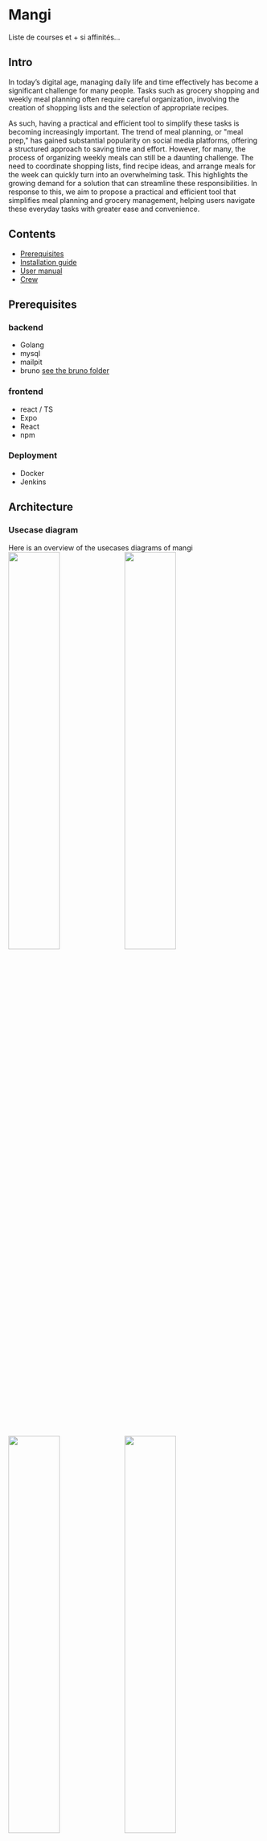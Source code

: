 # **Mangi**

Liste de courses et + si affinités...

## **Intro**

In today’s digital age, managing daily life and time effectively has become a significant challenge for many people. Tasks such as grocery shopping and weekly meal planning often require careful organization, involving the creation of shopping lists and the selection of appropriate recipes. 

As such, having a practical and efficient tool to simplify these tasks is becoming increasingly important. The trend of meal planning, or "meal prep," has gained substantial popularity on social media platforms, offering a structured approach to saving time and effort. However, for many, the process of organizing weekly meals can still be a daunting challenge. The need to coordinate shopping lists, find recipe ideas, and arrange meals for the week can quickly turn into an overwhelming task. This highlights the growing demand for a solution that can streamline these responsibilities. In response to this, we aim to propose a practical and efficient tool that simplifies meal planning and grocery management, helping users navigate these everyday tasks with greater ease and convenience.

## **Contents**

- [Prerequisites](https://github.com/KlaCaroll/mangi?tab=readme-ov-file#prerequisites)
- [Installation guide](https://github.com/KlaCaroll/mangi?tab=readme-ov-file#installation-guide)
- [User manual](https://github.com/KlaCaroll/mangi?tab=readme-ov-file#user-manual)
- [Crew](https://github.com/KlaCaroll/mangi?tab=readme-ov-file#crew)

## **Prerequisites**

### backend
- Golang
- mysql
- mailpit
- bruno [see the bruno folder](https://github.com/KlaCaroll/mangi/tree/main/Mangi_bruno)
### frontend
- react / TS
- Expo
- React
- npm
### Deployment
- Docker
- Jenkins

## **Architecture**

### **Usecase diagram**

Here is an overview of the usecases diagrams of mangi    
<img src="src-readme/uc-user.png" width="45%">
<img src="src-readme/uc-meal.png" width="45%">
<img src="src-readme/uc-recipe.png" width="45%">
<img src="src-readme/uc-home.png" width="45%">

***

### **Folder architecture**

Here is an overview of the folder architecture for mangi    
<img src="src-readme/Ds-api.png" width="40%">
<img src="src-readme/Ds-smtp.png" width="40%">

***

### **Design**

<img src="src-readme/design-1.png" width="80%">
<img src="src-readme/design-2.png" width="80%">
<img src="src-readme/design-3.png" width="80%">

## **Installation guide**

**DEVELOPEMENT**

### Api
From root's folder in your terminal run    
`make api && bin/api`  
The instance of localhost:8080 is your api's binary default runing  
Open a new terminal's window to check the endpoints as in the user manual.

### App
From app's folder in your terminal run    
`npx expo start`   
The instance of localhost:8081 is your app's binary default runing   
Use application expo to run on your smartphone   

### Mailpit
In your terminal run    
`mailpit`   
The instance of localhost:8025 is your mails's UI runing   
The smtp protocol is runing on localhost:1025   

### Mysql
From root's folder in your terminal run    
`mysql -u username -p `   
The instance of localhost:3306 is your db's runing    

### Bruno
git pull will give you the folder Mangi_bruno    
Import you folder in bruno, you'll have all routes of the api    

### Deployment 

**local**
Run the docker image        
`docker-compose up --build`   
`docker-compose up`   
To destroy    
`docker-compose down`   

**Deployment**

Go to wm-staging.mangi.local    
run your jenkins build to build the release    
check on portainer.mangi.local to check if your build on staging is completed   

## **User manual**

documentation on [MET3](https://github.com/KlaCaroll/mangi-metodo)

## **R&D usefull informations**

### build and run the api
You can add flags on running bin.   
use the following flag for dsn like:   
```--dsn user:password@tcp(127.0.0.1:3306)/dbName?parseTime=true```
use the following flag for address like:   
```--addr 127.0.0.1:8080```
use the following flag for secret key of JWT like:   
```--secretKey "put your secret key"```   

### build and seed the database
You can build the database and seed it with the schema and seed files   
```mysql - u username -p (if password) < db/schema.sql```     
```mysql - u username -p (if password) < db/seed.sql```

### run the integration tests
You can build the database and seed it with the schema and seed files   
```bru run --env <your env> --tests-only```     
Each test is the bruno test part of the route.   

### staging
After deployment done on jenkins   
vm-staging.mangi.local     
Run you app with    
```npx expo start```   
And configure your app with     
```export const client = new Client("http://staging.mangi.local");```    

### production
This is the exposed mangi application    
Run you app with    
```npx expo start```   
And configure your app with     
```export const client = new Client("http://production.mangi.local");```    

## **Crew**

- Valentine B. : architecture infra / engineer devops / database
- Caroll K. : architecture dev / engineer backend / database
- Shaïnez B. : engineer front End / design / product owner
- Vincent P. : engineer front end
- Hilda B. : engineer front end / design
